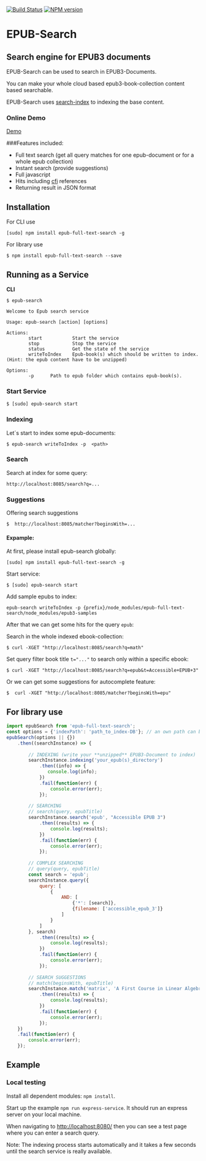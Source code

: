 
[travis-url]: https://travis-ci.org/larsvoigt/epub-full-text-search
[travis-image]: https://travis-ci.org/larsvoigt/epub-full-text-search.svg?branch=master
[npm-url]: https://npmjs.org/package/epub-full-text-search
[npm-version-image]: http://img.shields.io/npm/v/epub-full-text-search.svg?style=flat

[![Build Status][travis-image]][travis-url] [![NPM version][npm-version-image]][npm-url] 

# EPUB-Search
## Search engine for EPUB3 documents 

EPUB-Search can be used to search in EPUB3-Documents.
 
You can make your whole cloud based epub3-book-collection content based searchable.

EPUB-Search uses [search-index](https://github.com/fergiemcdowall/search-index) 
to indexing the base content.

### Online Demo
[Demo](http://protected-dusk-3051.herokuapp.com/)

###Features included:

* Full text search (get all query matches for one epub-document or for a whole epub collection)  
* Instant search (provide suggestions)
* Full javascript
* Hits including [cfi](http://www.idpf.org/epub/linking/cfi/epub-cfi.html) references
* Returning result in JSON format

## Installation

For CLI use

```
[sudo] npm install epub-full-text-search -g
```

For library use

```
$ npm install epub-full-text-search --save
```

## Running as a Service 

**CLI**

```
$ epub-search 

Welcome to Epub search service

Usage: epub-search [action] [options]

Actions:
        start           Start the service
        stop            Stop the service
        status          Get the state of the service
        writeToIndex    Epub-book(s) which should be written to index.(Hint: the epub content have to be unzipped)

Options:
        -p      Path to epub folder which contains epub-book(s).

```

### Start Service

```
$ [sudo] epub-search start
```

### Indexing
Let´s start to index some epub-documents: 

```
$ epub-search writeToIndex -p  <path>
```

### Search 

Search at index for some query:

```
http://localhost:8085/search?q=...
```
### Suggestions

Offering search suggestions 

```
$  http://localhost:8085/matcher?beginsWith=...
```

#### Expample:

At first, please install epub-search globally: 

```
[sudo] npm install epub-full-text-search -g
```

Start service: 

```
$ [sudo] epub-search start
```

Add sample epubs to index:

```
epub-search writeToIndex -p {prefix}/node_modules/epub-full-text-search/node_modules/epub3-samples
```

After that we can get some hits for the query ``epub``:

Search in the whole indexed ebook-collection:

```
$ curl -XGET "http://localhost:8085/search?q=math"
```

Set query filter book title ```t="..."``` to search only within a specific ebook:

```
$ curl -XGET "http://localhost:8085/search?q=epub&t=Accessible+EPUB+3"
```

Or we can get some suggestions for autocomplete feature:

```
$  curl -XGET "http://localhost:8085/matcher?beginsWith=epu"
```

## For library use

```javascript
import epubSearch from 'epub-full-text-search';
const options = {'indexPath': 'path_to_index-DB'}; // an own path can be set optional
epubSearch(options || {})
    .then((searchInstance) => {
        
        // INDEXING (write your **unzipped** EPUB3-Document to index)
        searchInstance.indexing('your_epub(s)_directory')
            .then((info) => {
               console.log(info);
            })
            .fail(function(err) {
                console.error(err);
            });
       
        // SEARCHING
        // search(query, epubTitle)
        searchInstance.search('epub', "Accessible EPUB 3")
            .then((results) => {
                console.log(results);
            })
            .fail(function(err) {
                console.error(err);
            });
            
        // COMPLEX SEARCHING
        // query(query, epubTitle)
        const search = 'epub';
        searchInstance.query({
            query: [
                {
                    AND: [
                        {'*': [search]},
                        {filename: ['accessible_epub_3']}
                    ]
                }
            ]
        }, search)
            .then((results) => {
                console.log(results);
            })
            .fail(function(err) {
                console.error(err);
            });
     
        // SEARCH SUGGESTIONS
        // match(beginsWith, epubTitle)
        searchInstance.match('matrix', 'A First Course in Linear Algebra')
            .then((results) => {
                console.log(results);
            })
            .fail(function(err) {
                console.error(err);
            });
    })
    .fail(function(err) {
        console.error(err);
    });

``` 
   

## Example


### Local testing 

Install all dependent modules: ``` npm install ```.

Start up the example ```npm run express-service```. It should run an express server on your local machine.

When navigating to [http://localhost:8080/](http://localhost:8080/) then you can see a test page where you can enter a search query.

Note: The indexing process starts automatically and it takes a few seconds until the search service is really available.    

